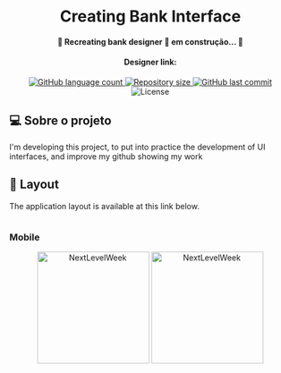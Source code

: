 <h1 align="center">
    Creating Bank Interface
</h1>

<h4 align="center">
  	🚧  Recreating bank designer 🚀 em construção... 🚧 
</h4>

<h4 align="center"> Designer link: </h4>
<a align="center" href="https://www.behance.net/gallery/92747605/Mobile-bank-app?tracking_source=search_projects_recommended%7Cmobile"/>

<p align="center">
  <img alt="GitHub language count" src="https://img.shields.io/github/languages/count/Thiagolourenco/create-interface-bank?color=%2304D361">

  <img alt="Repository size" src="https://img.shields.io/github/repo-size/Thiagolourenco/create-interface-bank?color=%2304D361">

  <a href="https://github.com/tgmarinho/nlw1/commits/master">
    <img alt="GitHub last commit" src="https://img.shields.io/github/last-commit/Thiagolourenco/create-interface-bank?color=%2304D361">
  </a>

  <img alt="License" src="https://img.shields.io/badge/license-MIT-brightgreen">
   
</p>

## 💻 Sobre o projeto

I'm developing this project, to put into practice the development of UI interfaces, and improve my github showing my work

## 🎨 Layout

The application layout is available at this link below.

<a href="https://www.behance.net/gallery/92747605/Mobile-bank-app?tracking_source=search_projects_recommended%7Cmobile">
   <img alt="" src="https://img.shields.io/badge/Acessar%20Layout%20-Behance-%2304D361">
</a>

### Mobile

<p align="center">
  <img alt="NextLevelWeek" title="#NextLevelWeek" src="./assets/home-mobile.png" width="200px">

  <img alt="NextLevelWeek" title="#NextLevelWeek" src="./assets/detalhes-mobile.svg" width="200px">
</p>
